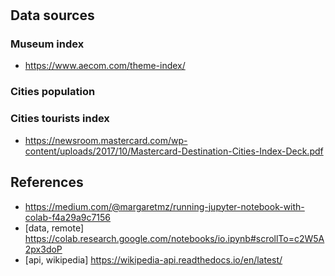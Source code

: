 #




## Data sources

### Museum index

- https://www.aecom.com/theme-index/

### Cities population



### Cities tourists index

- https://newsroom.mastercard.com/wp-content/uploads/2017/10/Mastercard-Destination-Cities-Index-Deck.pdf


## References

- https://medium.com/@margaretmz/running-jupyter-notebook-with-colab-f4a29a9c7156
- [data, remote] https://colab.research.google.com/notebooks/io.ipynb#scrollTo=c2W5A2px3doP
- [api, wikipedia] https://wikipedia-api.readthedocs.io/en/latest/